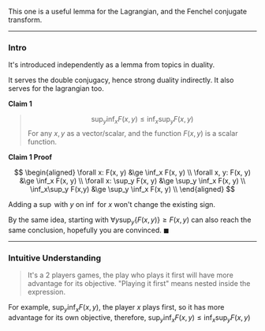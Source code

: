 This one is a useful lemma for the Lagrangian, and the Fenchel conjugate transform. 

---
### **Intro**

It's introduced independently as a lemma from topics in duality. 

It serves the double conjugacy, hence strong duality indirectly. It also serves for the lagrangian too. 

**Claim 1**

> $$
> \sup_y\inf_x F(x, y) \le \inf_x\sup_y F(x,y)
> $$
> For any $x, y$ as a vector/scalar, and the function $F(x,y)$ is a scalar function. 

**Claim 1 Proof**


$$
\begin{aligned}
    \forall x: F(x, y) &\ge \inf_x F(x, y)
    \\
    \forall x, y: F(x, y) &\ge \inf_x F(x, y)
    \\
    \forall x: \sup_y F(x, y) &\ge \sup_y \inf_x F(x, y)
    \\
    \inf_x\sup_y F(x,y) &\ge \sup_y \inf_x F(x, y)
    \\
\end{aligned}
$$

Adding a $\sup$ with $y$ on $\inf$ for $x$ won't change the existing sign. 

By the same idea, starting with $\forall y \sup_y\{F(x, y)\} \ge F(x, y)$ can also reach the same conclusion, hopefully you are convinced. $\blacksquare$

---
### **Intuitive Understanding**

> It's a 2 players games, the play who plays it first will have more advantage for its objective. "Playing it first" means nested inside the expression. 

For example, $\sup_y\inf_x F(x, y)$, the player $x$ plays first, so it has more advantage for its own objective, therefore, $\sup_y\inf_x F(x, y)\le \inf_x\sup_y F(x, y)$
